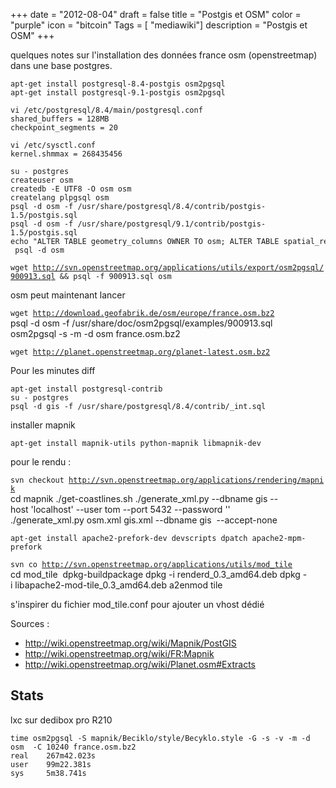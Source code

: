 +++
date = "2012-08-04"
draft = false
title = "Postgis et OSM"
color = "purple"
icon = "bitcoin"
Tags = [ "mediawiki"]
description = "Postgis et OSM"
+++

quelques notes sur l'installation des données france osm (openstreetmap)
dans une base postgres.

    apt-get install postgresql-8.4-postgis osm2pgsql
    apt-get install postgresql-9.1-postgis osm2pgsql

    vi /etc/postgresql/8.4/main/postgresql.conf
    shared_buffers = 128MB  
    checkpoint_segments = 20

    vi /etc/sysctl.conf
    kernel.shmmax = 268435456

    su - postgres 
    createuser osm
    createdb -E UTF8 -O osm osm
    createlang plpgsql osm
    psql -d osm -f /usr/share/postgresql/8.4/contrib/postgis-1.5/postgis.sql
    psql -d osm -f /usr/share/postgresql/9.1/contrib/postgis-1.5/postgis.sql
    echo "ALTER TABLE geometry_columns OWNER TO osm; ALTER TABLE spatial_ref_sys OWNER TO osm;"  | psql -d osm
`wget `[`http://svn.openstreetmap.org/applications/utils/export/osm2pgsql/900913.sql`](http://svn.openstreetmap.org/applications/utils/export/osm2pgsql/900913.sql)` && psql -f 900913.sql osm`

osm peut maintenant lancer

`wget `[`http://download.geofabrik.de/osm/europe/france.osm.bz2`](http://download.geofabrik.de/osm/europe/france.osm.bz2)\
    psql -d osm -f /usr/share/doc/osm2pgsql/examples/900913.sql
    osm2pgsql -s -m -d osm france.osm.bz2
    
`wget `[`http://planet.openstreetmap.org/planet-latest.osm.bz2`](http://planet.openstreetmap.org/planet-latest.osm.bz2)

Pour les minutes diff

    apt-get install postgresql-contrib
    su - postgres
    psql -d gis -f /usr/share/postgresql/8.4/contrib/_int.sql

installer mapnik

    apt-get install mapnik-utils python-mapnik libmapnik-dev

pour le rendu :

`svn checkout `[`http://svn.openstreetmap.org/applications/rendering/mapnik`](http://svn.openstreetmap.org/applications/rendering/mapnik)\
    cd mapnik
    ./get-coastlines.sh
    ./generate_xml.py --dbname gis --host 'localhost' --user tom --port 5432 --password ''
    ./generate_xml.py osm.xml gis.xml --dbname gis  --accept-none

    apt-get install apache2-prefork-dev devscripts dpatch apache2-mpm-prefork
`svn co `[`http://svn.openstreetmap.org/applications/utils/mod_tile`](http://svn.openstreetmap.org/applications/utils/mod_tile)\
    cd mod_tile 
    dpkg-buildpackage
    dpkg -i renderd_0.3_amd64.deb
    dpkg -i libapache2-mod-tile_0.3_amd64.deb
    a2enmod tile

s'inspirer du fichier mod\_tile.conf pour ajouter un vhost dédié

Sources :

-   <http://wiki.openstreetmap.org/wiki/Mapnik/PostGIS>
-   <http://wiki.openstreetmap.org/wiki/FR:Mapnik>
-   <http://wiki.openstreetmap.org/wiki/Planet.osm#Extracts>

Stats
-----

lxc sur dedibox pro R210

    time osm2pgsql -S mapnik/Beciklo/style/Becyklo.style -G -s -v -m -d  osm  -C 10240 france.osm.bz2
    real    267m42.023s
    user    99m22.381s
    sys     5m38.741s
